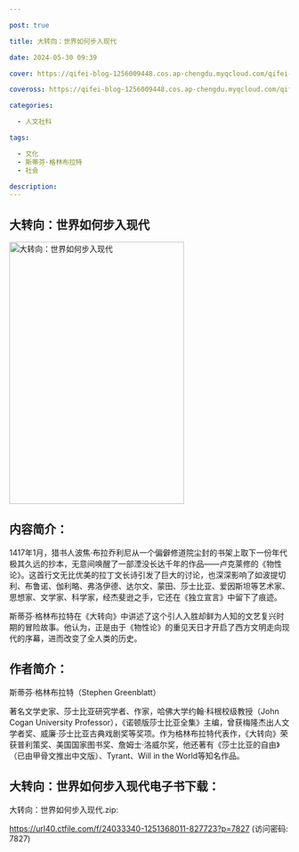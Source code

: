 ```yaml
---

post: true

title: 大转向：世界如何步入现代

date: 2024-05-30 09:39

cover: https://qifei-blog-1256009448.cos.ap-chengdu.myqcloud.com/qifei-blog/64cb88671ddac507cc065c17.jpg

coveross: https://qifei-blog-1256009448.cos.ap-chengdu.myqcloud.com/qifei-blog/64cb88671ddac507cc065c17.jpg

categories:

  - 人文社科

tags:

  - 文化
  - 斯蒂芬·格林布拉特
  - 社会

description:
---
```


## 大转向：世界如何步入现代

<img alt="大转向：世界如何步入现代" class="aligncenter loaded" data-was-processed="true" decoding="async" fetchpriority="high" height="471" src="https://qifei-blog-1256009448.cos.ap-chengdu.myqcloud.com/qifei-blog/64cb88671ddac507cc065c17.jpg" style="cursor: zoom-in;" width="314"/>

## 内容简介：

1417年1月，猎书人波焦·布拉乔利尼从一个偏僻修道院尘封的书架上取下一份年代极其久远的抄本，无意间唤醒了一部湮没长达千年的作品——卢克莱修的《物性论》。这首行文无比优美的拉丁文长诗引发了巨大的讨论，也深深影响了如波提切利、布鲁诺、伽利略、弗洛伊德、达尔文、蒙田、莎士比亚、爱因斯坦等艺术家、思想家、文学家、科学家，经杰斐逊之手，它还在《独立宣言》中留下了痕迹。

斯蒂芬·格林布拉特在《大转向》中讲述了这个引人入胜却鲜为人知的文艺复兴时期的冒险故事。他认为，正是由于《物性论》的重见天日才开启了西方文明走向现代的序幕，进而改变了全人类的历史。

## 作者简介：

斯蒂芬·格林布拉特（Stephen Greenblatt）

著名文学史家、莎士比亚研究学者、作家，哈佛大学约翰·科根校级教授（John Cogan University Professor），《诺顿版莎士比亚全集》主编，曾获梅隆杰出人文学者奖、威廉·莎士比亚古典戏剧奖等奖项。作为格林布拉特代表作，《大转向》荣获普利策奖、美国国家图书奖、詹姆士·洛威尔奖，他还著有《莎士比亚的自由》（已由甲骨文推出中文版）、Tyrant、Will in the World等知名作品。

## 大转向：世界如何步入现代电子书下载：

大转向：世界如何步入现代.zip: 

https://url40.ctfile.com/f/24033340-1251368011-827723?p=7827 (访问密码: 7827)

